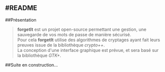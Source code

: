 #README
-----

##Présentation

>**forgetIt** est un projet open-source permettant une gestion, une sauvegarde de vos mots de passe de manière sécurisé.<br />
Pour cela **forgetIt** utilise des algorithmes de cryptages ayant fait leurs preuves issue de la bibliothèque *crypto++*.<br />
La conception d'une interface graphique est prévue, et sera basé sur la bibliothèque *GTK+*.<br />

##Suite en construction...
  
